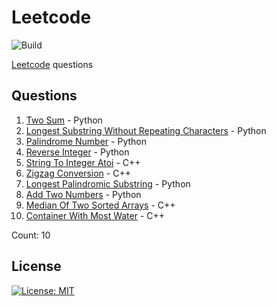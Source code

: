 # Leetcode

![Build](https://github.com/Zeyu-Li/leetcode/workflows/Generate%20MD/badge.svg)

[Leetcode](https://leetcode.com/) questions



## Questions 
 1. [Two Sum](https://leetcode.com/problems/two-sum) - Python 
 2. [Longest Substring Without Repeating Characters](https://leetcode.com/problems/longest-substring-without-repeating-characters) - Python 
 3. [Palindrome Number](https://leetcode.com/problems/palindrome-number) - Python 
 4. [Reverse Integer](https://leetcode.com/problems/reverse-integer) - Python 
 5. [String To Integer Atoi](https://leetcode.com/problems/string-to-integer-atoi) - C++ 
 6. [Zigzag Conversion](https://leetcode.com/problems/zigzag-conversion) - C++ 
 7. [Longest Palindromic Substring](https://leetcode.com/problems/longest-palindromic-substring) - Python 
 8. [Add Two Numbers](https://leetcode.com/problems/add-two-numbers) - Python 
 9. [Median Of Two Sorted Arrays](https://leetcode.com/problems/median-of-two-sorted-arrays) - C++ 
 10. [Container With Most Water](https://leetcode.com/problems/container-with-most-water) - C++ 

Count: 10


## License

[![License: MIT](https://img.shields.io/badge/License-MIT-blue.svg)](https://opensource.org/licenses/MIT)